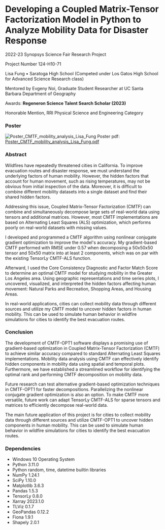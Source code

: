 # Developing a Coupled Matrix-Tensor Factorization Model in Python to Analyze Mobility Data for Disaster Response
2022-23 Synopsys Science Fair Research Project

Project Number 124-H10-71

Lisa Fung • Saratoga High School (Competed under Los Gatos High School for Advanced Science Research class)

Mentored by Evgeny Noi, Graduate Student Researcher at UC Santa Barbara Department of Geography

Awards: **Regeneron Science Talent Search Scholar (2023)**

Honorable Mention, RRI Physical Science and Engineering Category

### Poster

![Poster_CMTF_mobility_analysis_Lisa_Fung](https://user-images.githubusercontent.com/71937811/229308719-6ca408b7-cb12-4bbf-bf52-4ea2ffd52332.png)
Poster pdf: [Poster_CMTF_mobility_analysis_Lisa_Fung.pdf](https://github.com/lfun1/cmtf-mobility-analysis/files/11130308/Poster_CMTF_mobility_analysis_Lisa_Fung.pdf)

### Abstract

Wildfires have repeatedly threatened cities in California. To improve evacuation routes and disaster response, we must understand the underlying factors of human mobility. However, the hidden factors that account for human movement, such as rising temperatures, may not be obvious from initial inspection of the data. Moreover, it is difficult to combine different mobility datasets into a single dataset and find their shared hidden factors.

Addressing this issue, Coupled Matrix-Tensor Factorization (CMTF) can combine and simultaneously decompose large sets of real-world data using tensors and additional matrices. However, most CMTF implementations are based on Alternating Least Squares (ALS) optimization, which performs poorly on real-world datasets with missing values.

I developed and programmed a CMTF algorithm using nonlinear conjugate gradient optimization to improve the model's accuracy. My gradient-based CMTF performed with RMSE under 0.57 when decomposing a 50x50x50 tensor and 50x50 matrix into at least 2 components, which was on par with the existing TensorLy CMTF-ALS function.

Afterward, I used the Core Consistency Diagnostic and Factor Match Score to determine an optimal CMTF model for studying mobility in the Greater Los Angeles area. Using geographic representations and time series plots, I uncovered, visualized, and interpreted the hidden factors affecting human movement: Natural Parks and Recreation, Shopping Areas, and Housing Areas.

In real-world applications, cities can collect mobility data through different sources and utilize my CMTF model to uncover hidden factors in human mobility. This can be used to simulate human behavior in wildfire simulations for cities to identify the best evacuation routes.

### Conclusion

The development of CMTF-OPT1 software displays a promising use of gradient-based optimization in Coupled Matrix-Tensor Factorization (CMTF) to achieve similar accuracy compared to standard Alternating Least Squares implementations. Mobility data analysis using CMTF can effectively identify hidden components in mobility data using spatial and temporal plots. Furthermore, we have established a streamlined workflow for identifying the optimal rank and performing CMTF decomposition on mobility data.

Future research can test alternative gradient-based optimization techniques in CMTF-OPT1 for faster decompositions. Parallelizing the nonlinear conjugate gradient optimization is also an option. To make CMTF more versatile, future work can adapt TensorLy CMTF-ALS for sparse tensors and matrices to efficiently decompose real-world data.

The main future application of this project is for cities to collect mobility data through different sources and utilize CMTF-OPT1 to uncover hidden components in human mobility. This can be used to simulate human behavior in wildfire simulations for cities to identify the best evacuation routes.

### Dependencies

- Windows 10 Operating System
- Python 3.11.0
- Python random, time, datetime builtin libraries
- NumPy 1.24.1
- SciPy 1.10.0
- Matplotlib 3.6.3
- Pandas 1.5.3
- TensorLy 0.8.0
- Xarray 2023.1.0
- TLViz 0.1.7
- GeoPandas 0.12.2
- Fiona 1.9.1
- Shapely 2.0.1
